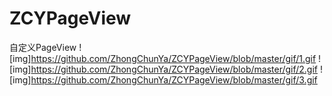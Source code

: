 # ZCYPageView
自定义PageView
![img]https://github.com/ZhongChunYa/ZCYPageView/blob/master/gif/1.gif
![img]https://github.com/ZhongChunYa/ZCYPageView/blob/master/gif/2.gif
![img]https://github.com/ZhongChunYa/ZCYPageView/blob/master/gif/3.gif
